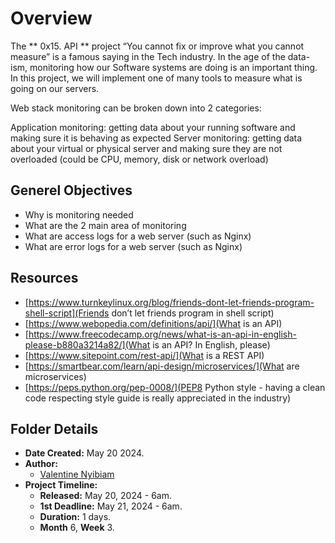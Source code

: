 # Overview #

The ** 0x15. API ** project
“You cannot fix or improve what you cannot measure” is a famous saying in 
the Tech industry. In the age of the data-ism, monitoring how our 
Software systems are doing is an important thing. In this project, we 
will implement one of many tools to measure what is going on our servers.

Web stack monitoring can be broken down into 2 categories:

Application monitoring: getting data about your running software and making sure it is behaving as expected
Server monitoring: getting data about your virtual or physical server and making sure they are not overloaded (could be CPU, memory, disk or network overload)

## Generel Objectives ##
- Why is monitoring needed
- What are the 2 main area of monitoring
- What are access logs for a web server (such as Nginx)
- What are error logs for a web server (such as Nginx)

## Resources ##
- [https://www.turnkeylinux.org/blog/friends-dont-let-friends-program-shell-script](Friends don’t let friends program in shell script)
- [https://www.webopedia.com/definitions/api/](What is an API)
- [https://www.freecodecamp.org/news/what-is-an-api-in-english-please-b880a3214a82/](What is an API? In English, please)
- [https://www.sitepoint.com/rest-api/](What is a REST API)
- [https://smartbear.com/learn/api-design/microservices/](What are microservices)
- [https://peps.python.org/pep-0008/](PEP8 Python style - having a clean code respecting style guide is really appreciated in the industry)

## Folder Details ###
- **Date Created:** May 20 2024.
- **Author:** 
	- [Valentine Nyibiam](https.//github.com/ValentineNyibiam)
- **Project Timeline:**
  - **Released:** May 20, 2024 - 6am.
  - **1st Deadline:** May 21, 2024 - 6am.
  - **Duration:** 1 days.
  - **Month** 6, **Week** 3.
